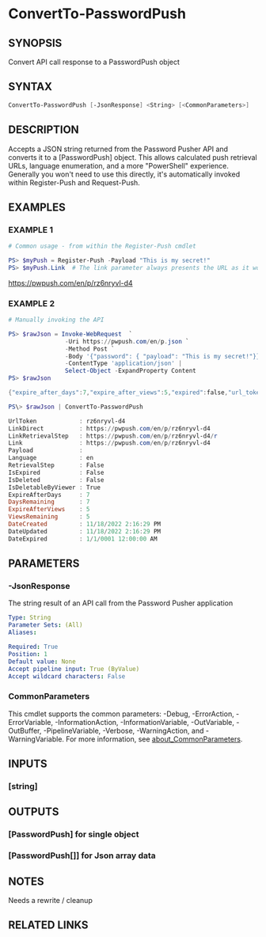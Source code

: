 # ConvertTo-PasswordPush

## SYNOPSIS

Convert API call response to a PasswordPush object

## SYNTAX

```powershell
ConvertTo-PasswordPush [-JsonResponse] <String> [<CommonParameters>]
```

## DESCRIPTION

Accepts a JSON string returned from the Password Pusher API and converts it to a \[PasswordPush\] object.
This allows calculated push retrieval URLs, language enumeration, and a more "PowerShell" experience.
Generally you won't need to use this directly, it's automatically invoked within Register-Push and Request-Push.

## EXAMPLES

### EXAMPLE 1

```powershell
# Common usage - from within the Register-Push cmdlet

PS> $myPush = Register-Push -Payload "This is my secret!"
PS> $myPush.Link  # The link parameter always presents the URL as it would appear with the same settings selected on pwpush.com
```

https://pwpush.com/en/p/rz6nryvl-d4

### EXAMPLE 2

```powershell
# Manually invoking the API

PS> $rawJson = Invoke-WebRequest  `
                -Uri https://pwpush.com/en/p.json `
                -Method Post `
                -Body '{"password": { "payload": "This is my secret!"}}' `
                -ContentType 'application/json' |
                Select-Object -ExpandProperty Content
PS> $rawJson

{"expire_after_days":7,"expire_after_views":5,"expired":false,"url_token":"rz6nryvl-d4","created_at":"2022-11-18T14:16:29.821Z","updated_at":"2022-11-18T14:16:29.821Z","deleted":false,"deletable_by_viewer":true,"retrieval_step":false,"expired_on":null,"days_remaining":7,"views_remaining":5}

PS\> $rawJson | ConvertTo-PasswordPush

UrlToken            : rz6nryvl-d4
LinkDirect          : https://pwpush.com/en/p/rz6nryvl-d4
LinkRetrievalStep   : https://pwpush.com/en/p/rz6nryvl-d4/r
Link                : https://pwpush.com/en/p/rz6nryvl-d4
Payload             :
Language            : en
RetrievalStep       : False
IsExpired           : False
IsDeleted           : False
IsDeletableByViewer : True
ExpireAfterDays     : 7
DaysRemaining       : 7
ExpireAfterViews    : 5
ViewsRemaining      : 5
DateCreated         : 11/18/2022 2:16:29 PM
DateUpdated         : 11/18/2022 2:16:29 PM
DateExpired         : 1/1/0001 12:00:00 AM
```

## PARAMETERS

### -JsonResponse

The string result of an API call from the Password Pusher application

```yaml
Type: String
Parameter Sets: (All)
Aliases:

Required: True
Position: 1
Default value: None
Accept pipeline input: True (ByValue)
Accept wildcard characters: False
```

### CommonParameters

This cmdlet supports the common parameters: -Debug, -ErrorAction, -ErrorVariable, -InformationAction, -InformationVariable, -OutVariable, -OutBuffer, -PipelineVariable, -Verbose, -WarningAction, and -WarningVariable. For more information, see [about_CommonParameters](http://go.microsoft.com/fwlink/?LinkID=113216).

## INPUTS

### [string]

## OUTPUTS

### [PasswordPush] for single object

### [PasswordPush[]] for Json array data

## NOTES

Needs a rewrite / cleanup

## RELATED LINKS
